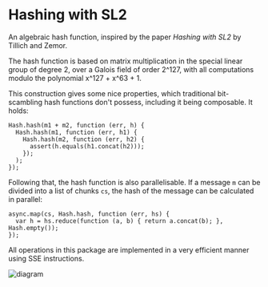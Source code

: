 # Hashing with SL2

An algebraic hash function, inspired by the paper _Hashing with SL2_ by Tillich and Zemor.

The hash function is based on matrix multiplication in the special linear group
of degree 2, over a Galois field of order 2^127, with all computations modulo
the polynomial x^127 + x^63 + 1.

This construction gives some nice properties, which traditional bit-scambling
hash functions don't possess, including it being composable. It holds:

    Hash.hash(m1 + m2, function (err, h) {
      Hash.hash(m1, function (err, h1) {
        Hash.hash(m2, function (err, h2) {
          assert(h.equals(h1.concat(h2)));
        });
      );
    });

Following that, the hash function is also parallelisable. If a message `m` can be divided into a list of chunks `cs`, the hash of the message can be calculated in parallel:

    async.map(cs, Hash.hash, function (err, hs) {
      var h = hs.reduce(function (a, b) { return a.concat(b); }, Hash.empty());
    });

All operations in this package are implemented in a very efficient manner using SSE instructions.

![diagram](https://raw.githubusercontent.com/srijs/hwsl2-core/master/cat.png)
